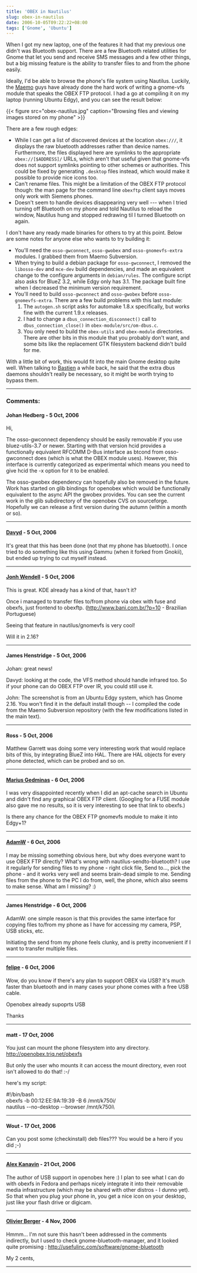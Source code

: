 ```yaml
---
title: 'OBEX in Nautilus'
slug: obex-in-nautilus
date: 2006-10-05T09:22:22+08:00
tags: ['Gnome', 'Ubuntu']
---
```


When I got my new laptop, one of the features it had that my previous
one didn\'t was Bluetooth support. There are a few Bluetooth related
utilities for Gnome that let you send and receive SMS messages and a few
other things, but a big missing feature is the ability to transfer files
to and from the phone easily.

Ideally, I\'d be able to browse the phone\'s file system using Nautilus.
Luckily, the [Maemo](http://www.maemo.org/) guys have already done the
hard work of writing a gnome-vfs module that speaks the OBEX FTP
protocol. I had a go at compiling it on my laptop (running Ubuntu Edgy),
and you can see the result below:

{{< figure src="obex-nautilus.jpg"
        caption="Browsing files and viewing images stored on my phone" >}}

There are a few rough edges:

-   While I can get a list of discovered devices at the location
    `obex:///`, it displays the raw bluetooth addresses rather than
    device names. Furthermore, the files displayed here are symlinks to
    the appropriate `obex://[$ADDRESS]/` URLs, which aren\'t that useful
    given that gnome-vfs does not support symlinks pointing to other
    schemes or authorities. This could be fixed by generating `.desktop`
    files instead, which would make it possible to provide nice icons
    too.
-   Can\'t rename files. This might be a limitation of the OBEX FTP
    protocol though: the man page for the command line `obexftp` client
    says moves only work with Siemens phones.
-   Doesn\'t seem to handle devices disappearing very well --- when I
    tried turning off Bluetooth on my phone and told Nautilus to reload
    the window, Nautilus hung and stopped redrawing til I turned
    Bluetooth on again.

I don\'t have any ready made binaries for others to try at this point.
Below are some notes for anyone else who wants to try building it:

-   You\'ll need the `osso-gwconnect`, `osso-gwobex` and
    `osso-gnomevfs-extra` modules. I grabbed them from Maemo Subversion.
-   When trying to build a debian package for `osso-gwconnect`, I
    removed the `libosso-dev` and `mce-dev` build dependencies, and made
    an equivalent change to the configure arguments in `debian/rules`.
    The configure script also asks for BlueZ 3.2, while Edgy only has
    3.1. The package built fine when I decreased the minimum version
    requirement.
-   You\'ll need to build `osso-gwconnect` and `osso-gwobex` before
    `osso-gnomevfs-extra`. There are a few build problems with this last
    module:
    1.  The `autogen.sh` script asks for automake 1.8.x specifically,
        but works fine with the current 1.9.x releases.
    2.  I had to change a `dbus_connection_disconnect()` call to
        `dbus_connection_close()` in `obex-module/src/om-dbus.c`.
    3.  You only need to build the `obex-utils` and `obex-module`
        directories. There are other bits in this module that you
        probably don\'t want, and some bits like the replacement GTK
        filesystem backend didn\'t build for me.

With a little bit of work, this would fit into the main Gnome desktop
quite well. When talking to [Bastien](http://hadess.net/) a while back,
he said that the extra dbus daemons shouldn\'t really be necessary, so
it might be worth trying to bypass them.

---
### Comments:
#### Johan Hedberg - <time datetime="2006-10-05 16:53:46">5 Oct, 2006</time>

Hi,

The osso-gwconnect dependency should be easily removable if you use
bluez-utils-3.7 or newer. Starting with that version hcid provides a
functionally equivalent RFCOMM D-Bus interface as btcond from
osso-gwconnect does (which is what the OBEX module uses). However, this
interface is currently categorized as experimental which means you need
to give hcid the -x option for it to be enabled.

The osso-gwobex dependency can hopefully also be removed in the future.
Work has started on glib bindings for openobex which would be
functionally equivalent to the async API the gwobex provides. You can
see the current work in the glib subdirectory of the openobex CVS on
sourceforge. Hopefully we can release a first version during the autumn
(within a month or so).

---
#### [Davyd](http://www.davyd.id.au/) - <time datetime="2006-10-05 20:12:09">5 Oct, 2006</time>

It\'s great that this has been done (not that my phone has bluetooth). I
once tried to do something like this using Gammu (when it forked from
Gnokii), but ended up trying to cut myself instead.

---
#### [Jonh Wendell](http://www.bani.com.br) - <time datetime="2006-10-05 21:52:53">5 Oct, 2006</time>

This is great. KDE already has a kind of that, hasn\'t it?

Once i managed to transfer files to/from phone via obex with fuse and
obexfs, just frontend to obexftp. (<http://www.bani.com.br/?p=10> -
Brazilian Portuguese)

Seeing that feature in nautilus/gnomevfs is very cool!

Will it in 2.16?

---
#### James Henstridge - <time datetime="2006-10-05 22:24:12">5 Oct, 2006</time>

Johan: great news!

Davyd: looking at the code, the VFS method should handle infrared too.
So if your phone can do OBEX FTP over IR, you could still use it.

John: The screenshot is from an Ubuntu Edgy system, which has Gnome
2.16. You won\'t find it in the default install though \-- I compiled
the code from the Maemo Subversion repository (with the few
modifications listed in the main text).

---
#### Ross - <time datetime="2006-10-05 22:28:01">5 Oct, 2006</time>

Matthew Garrett was doing some very interesting work that would replace
bits of this, by integrating BlueZ into HAL. There are HAL objects for
every phone detected, which can be probed and so on.

---
#### [Marius Gedminas](http://mg.b4net.lt/) - <time datetime="2006-10-06 01:29:41">6 Oct, 2006</time>

I was very disappointed recently when I did an apt-cache search in
Ubuntu and didn\'t find any graphical OBEX FTP client. (Googling for a
FUSE module also gave me no results, so it is very interesting to see
that link to obexfs.)

Is there any chance for the OBEX FTP gnomevfs module to make it into
Edgy+1?

---
#### [AdamW](http://www.happyassassin.net/) - <time datetime="2006-10-06 06:04:50">6 Oct, 2006</time>

I may be missing something obvious here, but why does everyone want to
use OBEX FTP directly? What\'s wrong with nautilus-sendto-bluetooth? I
use it regularly for sending files to my phone - right click file, Send
to\..., pick the phone - and it works very well and seems brain-dead
simple to me. Sending files from the phone to the PC I do from, well,
the phone, which also seems to make sense. What am I missing? :)

---
#### James Henstridge - <time datetime="2006-10-06 16:52:25">6 Oct, 2006</time>

AdamW: one simple reason is that this provides the same interface for
copying files to/from my phone as I have for accessing my camera, PSP,
USB sticks, etc.

Initiating the send from my phone feels clunky, and is pretty
inconvenient if I want to transfer multiple files.

---
#### [felipe](http://pollycoke.wordpress.com) - <time datetime="2006-10-06 19:43:34">6 Oct, 2006</time>

Wow, do you know if there\'s any plan to support OBEX via USB? It\'s
much faster than bluetooth and in many cases your phone comes with a
free USB cable.

Openobex already supoprts USB

Thanks

---
#### matt - <time datetime="2006-10-17 07:49:39">17 Oct, 2006</time>

You just can mount the phone filesystem into any directory.\
<http://openobex.triq.net/obexfs>

But only the user who mounts it can access the mount directory, even
root isn\'t allowed to do that! :-/

here\'s my script:

\#!/bin/bash\
obexfs -b 00:12:EE:9A:19:39 -B 6 /mnt/k750i/\
nautilus \--no-desktop \--browser /mnt/k750i\

---
#### Wout - <time datetime="2006-10-17 23:07:47">17 Oct, 2006</time>

Can you post some (checkinstall) deb files??? You would be a hero if you
did ;-)

---
#### [Alex Kanavin](http://www.sensi.org/~ak/openobex-usb/) - <time datetime="2006-10-21 01:08:16">21 Oct, 2006</time>

The author of USB support in openobex here :) I plan to see what I can
do with obexfs in Fedora and perhaps nicely integrate it into their
removable media infrastructure (which may be shared with other distros -
I dunno yet). So that when you plug your phone in, you get a nice icon
on your desktop, just like your flash drive or digicam.

---
#### [Olivier Berger](http://www.olivierberger.com/weblog/) - <time datetime="2006-11-04 00:30:37">4 Nov, 2006</time>

Hmmm\... I\'m not sure this hasn\'t been addressed in the comments
indirectly, but I used to check gnome-bluetooth-manager, and it looked
quite promising : <http://usefulinc.com/software/gnome-bluetooth>

My 2 cents,

---
